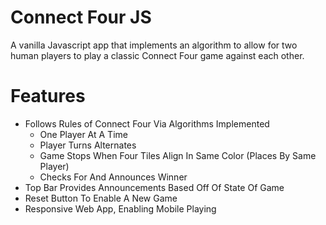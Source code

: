 Connect Four JS
===============

A vanilla Javascript app that implements an algorithm to allow for two human players to play a classic Connect Four game against each other.

Features
========

* Follows Rules of Connect Four Via Algorithms Implemented
  + One Player At A Time
  + Player Turns Alternates
  + Game Stops When Four Tiles Align In Same Color (Places By Same Player)
  + Checks For And Announces Winner
* Top Bar Provides Announcements Based Off Of State Of Game
* Reset Button To Enable A New Game
* Responsive Web App, Enabling Mobile Playing
